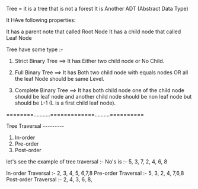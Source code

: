 Tree = it is a tree that is not a forest
It is Another ADT (Abstract Data Type)

It HAve following properties:

It has a parent note that called Root Node
It has a child node that called Leaf Node

Tree have some type :- 
1. Strict Binary Tree  ==> It has Either two child node or No Child.

2. Full Binary Tree  ==> It has Both two child node with equals nodes OR all the leaf Node should be same Level.

3. Complete Binary Tree ==> It has both child node one of the child node should be leaf node and another child node should be non leaf node but should be L-1 (L is a first child leaf node).


========...........=============..........==========

Tree Traversal  ---------

1. In-order
2. Pre-order
3. Post-order

let's see the example of tree traversal  :- 
No's is :-  5, 3, 7, 2, 4, 6, 8

In-order Traversal :- 2, 3, 4, 5, 6,7,8
Pre-order Traversal :- 5, 3, 2, 4, 7,6,8
Post-order Traversal :- 2, 4, 3, 6, 8,
